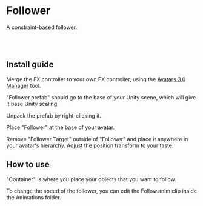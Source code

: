 <div>
  <h1>Follower</h1>
  <p>
     A constraint-based follower.
  </p>
  <br />
  <br />
</div>

## Install guide

Merge the FX controller to your own FX controller, using the [Avatars 3.0 Manager](https://github.com/VRLabs/Avatars-3.0-Manager) tool.
 
"Follower.prefab" should go to the base of your Unity scene, which will give it base Unity scaling.

Unpack the prefab by right-clicking it.

Place "Follower" at the base of your avatar.

Remove "Follower Target" outside of "Follower" and place it anywhere in your avatar's hierarchy. Adjust the position transform to your taste.

## How to use

"Container" is where you place your objects that you want to follow.

To change the speed of the follower, you can edit the Follow.anim clip inside the Animations folder.
